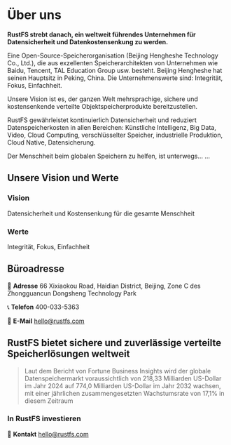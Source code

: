 # Über uns

**RustFS strebt danach, ein weltweit führendes Unternehmen für Datensicherheit und Datenkostensenkung zu werden.**

Eine Open-Source-Speicherorganisation (Beijing Hengheshe Technology Co., Ltd.), die aus exzellenten Speicherarchitekten von Unternehmen wie Baidu, Tencent, TAL Education Group usw. besteht. Beijing Hengheshe hat seinen Hauptsitz in Peking, China. Die Unternehmenswerte sind: Integrität, Fokus, Einfachheit.

Unsere Vision ist es, der ganzen Welt mehrsprachige, sichere und kostensenkende verteilte Objektspeicherprodukte bereitzustellen.

RustFS gewährleistet kontinuierlich Datensicherheit und reduziert Datenspeicherkosten in allen Bereichen: Künstliche Intelligenz, Big Data, Video, Cloud Computing, verschlüsselter Speicher, industrielle Produktion, Cloud Native, Datensicherung.

Der Menschheit beim globalen Speichern zu helfen, ist unterwegs... ...

## Unsere Vision und Werte

### Vision

Datensicherheit und Kostensenkung für die gesamte Menschheit

### Werte

Integrität, Fokus, Einfachheit

## Büroadresse

📍 **Adresse**
66 Xixiaokou Road, Haidian District, Beijing, Zone C des Zhongguancun Dongsheng Technology Park

📞 **Telefon**
400-033-5363

📧 **E-Mail**
<hello@rustfs.com>

## RustFS bietet sichere und zuverlässige verteilte Speicherlösungen weltweit

> Laut dem Bericht von Fortune Business Insights wird der globale Datenspeichermarkt voraussichtlich von 218,33 Milliarden US-Dollar im Jahr 2024 auf 774,0 Milliarden US-Dollar im Jahr 2032 wachsen, mit einer jährlichen zusammengesetzten Wachstumsrate von 17,1% in diesem Zeitraum

### In RustFS investieren

📧 **Kontakt**
<hello@rustfs.com>
